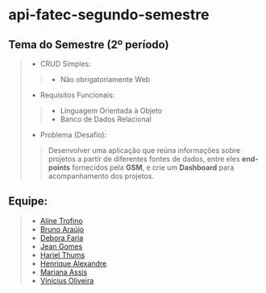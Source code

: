# api-fatec-segundo-semestre

## Tema do Semestre (2º período)
>
> * CRUD Simples:
>> * Não obrigatoriamente Web
>
> * Requisitos Funcionais:
>> * Linguagem Orientada à Objeto
>> * Banco de Dados Relacional
> * Problema (Desafio):
>> Desenvolver uma aplicação que reúna informações sobre projetos a partir de diferentes fontes de dados, entre eles __end-points__ fornecidos pela __GSM__, e crie um __Dashboard__ para acompanhamento dos projetos.
>
## Equipe:
>
> * [Aline Trofino](https://github.com/Acrispereira)
> * [Bruno Araújo](https://github.com/dimorais1)
> * [Debora Faria](https://github.com/deborafaria01)
> * [Jean Gomes](https://github.com/jeangomes3)
> * [Hariel Thums](https://github.com/HarielThums)
> * [Henrique Alexandre](https://github.com/henriquesalex)
> * [Mariana Assis](https://github.com/mariana299)
> * [Vinícius Oliveira](https://github.com/vinicius-hso)
